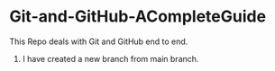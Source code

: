 # Git-and-GitHub-ACompleteGuide
This Repo deals with Git and GitHub end to end.

1. I have created a new branch from main branch.
